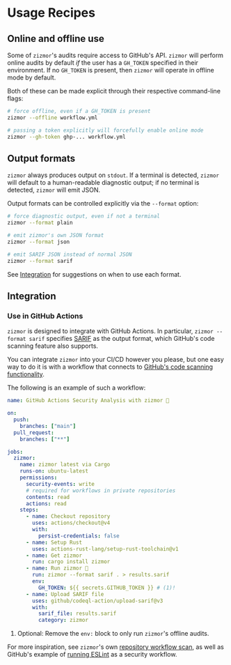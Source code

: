 # Usage Recipes

## Online and offline use

Some of `zizmor`'s audits require access to GitHub's API. `zizmor` will perform
online audits by default *if* the user has a `GH_TOKEN` specified
in their environment. If no `GH_TOKEN` is present, then `zizmor` will operate
in offline mode by default.

Both of these can be made explicit through their respective command-line flags:

```bash
# force offline, even if a GH_TOKEN is present
zizmor --offline workflow.yml

# passing a token explicitly will forcefully enable online mode
zizmor --gh-token ghp-... workflow.yml
```

## Output formats

`zizmor` always produces output on `stdout`. If a terminal is detected,
`zizmor` will default to a human-readable diagnostic output; if no terminal
is detected, `zizmor` will emit JSON.

Output formats can be controlled explicitly via the `--format` option:

```bash
# force diagnostic output, even if not a terminal
zizmor --format plain

# emit zizmor's own JSON format
zizmor --format json

# emit SARIF JSON instead of normal JSON
zizmor --format sarif
```

See [Integration](#integration) for suggestions on when to use each format.

## Integration

### Use in GitHub Actions

`zizmor` is designed to integrate with GitHub Actions. In particular,
`zizmor --format sarif` specifies [SARIF] as the output format, which GitHub's
code scanning feature also supports.

You can integrate `zizmor` into your CI/CD however you please, but one
easy way to do it is with a workflow that connects to
[GitHub's code scanning functionality].

The following is an example of such a workflow:

```yaml title="zizmor.yml"
name: GitHub Actions Security Analysis with zizmor 🌈

on:
  push:
    branches: ["main"]
  pull_request:
    branches: ["**"]

jobs:
  zizmor:
    name: zizmor latest via Cargo
    runs-on: ubuntu-latest
    permissions:
      security-events: write
      # required for workflows in private repositories
      contents: read
      actions: read
    steps:
      - name: Checkout repository
        uses: actions/checkout@v4
        with:
          persist-credentials: false
      - name: Setup Rust
        uses: actions-rust-lang/setup-rust-toolchain@v1
      - name: Get zizmor
        run: cargo install zizmor
      - name: Run zizmor 🌈
        run: zizmor --format sarif . > results.sarif
        env:
          GH_TOKEN: ${{ secrets.GITHUB_TOKEN }} # (1)!
      - name: Upload SARIF file
        uses: github/codeql-action/upload-sarif@v3
        with:
          sarif_file: results.sarif
          category: zizmor
```

1. Optional: Remove the `env:` block to only run `zizmor`'s offline audits.

For more inspiration, see `zizmor`'s own [repository workflow scan], as well
as  GitHub's example of [running ESLint] as a security workflow.

[SARIF]: https://sarifweb.azurewebsites.net/

[GitHub's code scanning functionality]: https://docs.github.com/en/code-security/code-scanning/integrating-with-code-scanning/uploading-a-sarif-file-to-github

[repository workflow scan]: https://github.com/woodruffw/zizmor/blob/main/.github/workflows/zizmor.yml

[running ESLint]: https://docs.github.com/en/code-security/code-scanning/integrating-with-code-scanning/uploading-a-sarif-file-to-github#example-workflow-that-runs-the-eslint-analysis-tool
